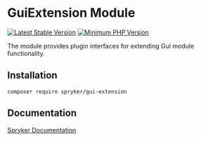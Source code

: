 # GuiExtension Module
[![Latest Stable Version](https://poser.pugx.org/spryker/gui-extension/v/stable.svg)](https://packagist.org/packages/spryker/gui-extension)
[![Minimum PHP Version](https://img.shields.io/badge/php-%3E%3D%208.3-8892BF.svg)](https://php.net/)

The module provides plugin interfaces for extending Gui module functionality.

## Installation

```
composer require spryker/gui-extension
```

## Documentation

[Spryker Documentation](https://docs.spryker.com)
